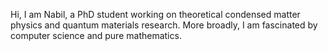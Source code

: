 Hi, I am Nabil, a PhD student working on theoretical condensed matter physics and quantum materials research. More broadly, I am fascinated by computer science and pure mathematics.
